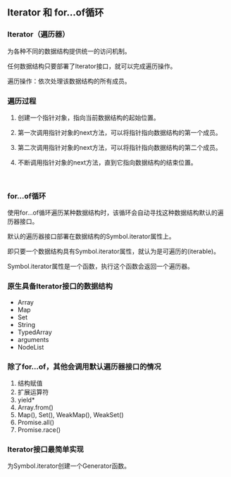 ## Iterator 和 for...of循环

### Iterator（遍历器）

为各种不同的数据结构提供统一的访问机制。

任何数据结构只要部署了Iterator接口，就可以完成遍历操作。

遍历操作：依次处理该数据结构的所有成员。



### 遍历过程

1. 创建一个指针对象，指向当前数据结构的起始位置。

2. 第一次调用指针对象的next方法，可以将指针指向数据结构的第一个成员。

3. 第二次调用指针对象的next方法，可以将指针指向数据结构的第二个成员。

4. 不断调用指针对象的next方法，直到它指向数据结构的结束位置。

   ​

### for...of循环

使用for...of循环遍历某种数据结构时，该循环会自动寻找这种数据结构默认的遍历器接口。

默认的遍历器接口部署在数据结构的Symbol.iterator属性上。

即只要一个数据结构具有Symbol.iterator属性，就认为是可遍历的(iterable)。

Symbol.iterator属性是一个函数，执行这个函数会返回一个遍历器。



### 原生具备Iterator接口的数据结构

* Array
* Map
* Set
* String
* TypedArray
* arguments
* NodeList



### 除了for...of，其他会调用默认遍历器接口的情况

1. 结构赋值
2. 扩展运算符
3. yield*
4. Array.from()
5. Map(), Set(), WeakMap(), WeakSet()
6. Promise.all()
7. Promise.race()



### Iterator接口最简单实现

为Symbol.iterator创建一个Generator函数。